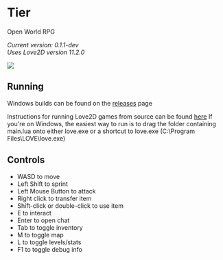 
# Tier

Open World RPG

*Current version: 0.1.1-dev*<br>
*Uses Love2D version 11.2.0*

![](https://i.imgur.com/rF9idF9.png)

## Running
Windows builds can be found on the [releases](https://github.com/parameterized/tier/releases) page

Instructions for running Love2D games from source can be found [here](https://love2d.org/wiki/Getting_Started)
If you're on Windows, the easiest way to run is to drag the folder containing main.lua onto either love.exe or a shortcut to love.exe (C:\\Program Files\\LOVE\\love.exe)

## Controls
- WASD to move
- Left Shift to sprint
- Left Mouse Button to attack
- Right click to transfer item
- Shift-click or double-click to use item
- E to interact
- Enter to open chat
- Tab to toggle inventory
- M to toggle map
- L to toggle levels/stats
- F1 to toggle debug info
